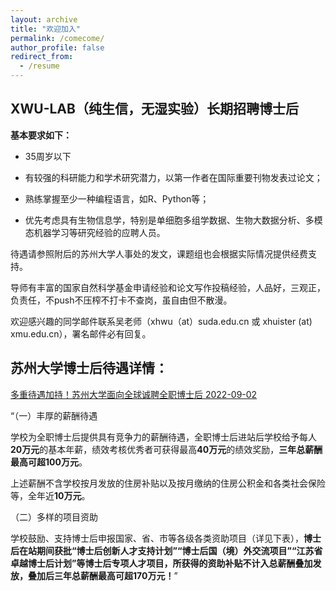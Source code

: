 ```yaml
---
layout: archive
title: "欢迎加入"
permalink: /comecome/
author_profile: false
redirect_from:
  - /resume
---
```



## XWU-LAB（纯生信，无湿实验）长期招聘博士后

**基本要求如下：**

- 35周岁以下

- 有较强的科研能力和学术研究潜力，以第一作者在国际重要刊物发表过论文；

- 熟练掌握至少一种编程语言，如R、Python等；

- 优先考虑具有生物信息学，特别是单细胞多组学数据、生物大数据分析、多模态机器学习等研究经验的应聘人员。

待遇请参照附后的苏州大学人事处的发文，课题组也会根据实际情况提供经费支持。

导师有丰富的国家自然科学基金申请经验和论文写作投稿经验，人品好，三观正，负责任，不push不压榨不打卡不查岗，虽自由但不散漫。

欢迎感兴趣的同学邮件联系吴老师（xhwu（at）suda.edu.cn 或 xhuister (at) xmu.edu.cn），署名邮件必有回复。


## 苏州大学博士后待遇详情：

[多重待遇加持！苏州大学面向全球诚聘全职博士后 2022-09-02](http://rsc.suda.edu.cn/bc/b1/c276a507057/page.htm)

“（一）丰厚的薪酬待遇

学校为全职博士后提供具有竞争力的薪酬待遇，全职博士后进站后学校给予每人**20万元**的基本年薪，绩效考核优秀者可获得最高**40万元**的绩效奖励，**三年总薪酬最高可超100万元**。

上述薪酬不含学校按月发放的住房补贴以及按月缴纳的住房公积金和各类社会保险等，全年近**10万元**。

（二）多样的项目资助

学校鼓励、支持博士后申报国家、省、市等各级各类资助项目（详见下表），**博士后在站期间获批“博士后创新人才支持计划”“博士后国（境）外交流项目”“江苏省卓越博士后计划”等博士后专项人才项目，所获得的资助补贴不计入总薪酬叠加发放，叠加后三年总薪酬最高可超170万元！**”



